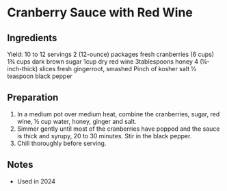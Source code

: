 # Cranberry Sauce with Red Wine

## Ingredients
Yield:
10 to 12 servings
2 (12-ounce) packages fresh cranberries (6 cups)
1¾ cups dark brown sugar
1cup dry red wine
3tablespoons honey
4 (¼-inch-thick) slices fresh gingerroot, smashed
Pinch of kosher salt
½ teaspoon black pepper

## Preparation

1. In a medium pot over medium heat, combine the cranberries, sugar, red wine, ½ cup water, honey, ginger and salt.
2. Simmer gently until most of the cranberries have popped and the sauce is thick and syrupy, 20 to 30 minutes. Stir in the black pepper.
3. Chill thoroughly before serving.

## Notes

* Used in 2024